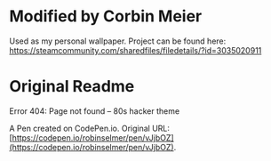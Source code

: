# Modified by Corbin Meier

Used as my personal wallpaper. Project can be found here: https://steamcommunity.com/sharedfiles/filedetails/?id=3035020911

# Original Readme

Error 404: Page not found – 80s hacker theme

A Pen created on CodePen.io. Original URL: [https://codepen.io/robinselmer/pen/vJjbOZ](https://codepen.io/robinselmer/pen/vJjbOZ).
